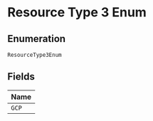 
# Resource Type 3 Enum

## Enumeration

`ResourceType3Enum`

## Fields

| Name |
|  --- |
| `GCP` |

